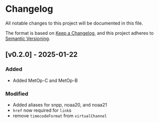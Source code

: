 # Changelog

All notable changes to this project will be documented in this file.

The format is based on [Keep a Changelog](https://keepachangelog.com/en/1.1.0/),
and this project adheres to [Semantic Versioning](https://semver.org/spec/v2.0.0.html).

## [v0.2.0] - 2025-01-22

### Added

- Added MetOp-C and MetOp-B

### Modified

- Added aliases for snpp, noaa20, and noaa21 
- `href` now required for `link`s
- remove `timecodeFormat` from `virtualChannel`





